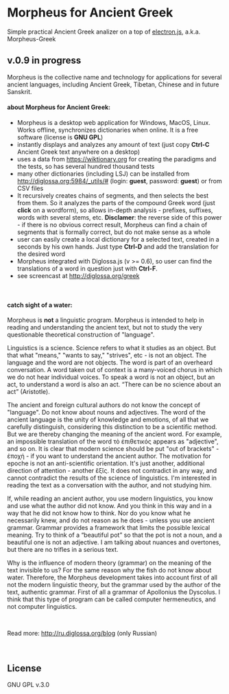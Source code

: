 # Morpheus for Ancient Greek

Simple practical Ancient Greek analizer on a top of [electron.js](https://electronjs.org/), a.k.a. Morpheus-Greek

## v.0.9 in progress

Morpheus is the collective name and technology for applications for several ancient languages, including Ancient Greek, Tibetan, Chinese and in future Sanskrit.

#### about Morpheus for Ancient Greek:

- Morpheus is a desktop web application for Windows, MacOS, Linux. Works offline, synchronizes dictionaries when online. It is a free software (license is **GNU GPL**)
- instantly displays and analyzes any amount of text (just copy **Ctrl-C** Ancient Greek text anywhere on a desktop)
- uses a data from <span class="external" href="https://en.wiktionary.org/w/index.php?title=Category:Ancient_Greek_language">https://wiktionary.org</span> for creating the paradigms and the tests, so has several hundred thousand tests
- many other dictionaries (including LSJ) can be installed from <span class="external" href="http://diglossa.org:5984/_utils/#">http://diglossa.org:5984/_utils/#</span> (login: **guest**, password: **guest**) or from CSV files
- It recursively creates chains of segments, and then selects the best from them. So it analyzes the parts of the compound Greek word (just **click** on a wordform), so allows in-depth analysis - prefixes, suffixes, words with several stems, etc. **Disclamer**: the reverse side of this power - if there is no obvious correct result, Morpheus can find a chain of segments that is formally correct, but do not make sense as a whole
- user can easily create a local dictionary for a selected text, created in a seconds by his own hands. Just type **Ctrl-D** and add the translation for the desired word
- Morpheus integrated with <span class="external" href="http://diglossa.org/diglossa.js">Diglossa.js</span> (v >= 0.6), so user can find the translations of a word in question just with **Ctrl-F**.
- see screencast at <span class="external" href="http://diglossa.org/greek">http://diglossa.org/greek</span>

&nbsp;

#### catch sight of a water:

Morpheus is <b>not</b> a linguistic program. Morpheus is intended to help in reading and understanding the ancient text, but not to study the very questionable  theoretical construction of "language".

Linguistics is a science. Science refers to what it studies as an object. But that what "means," "wants to say," "strives", etc - is not an object. The language and the word are not objects. The word is part of an overheard conversation. A word taken out of context is a many-voiced chorus in which we do not hear individual voices. To speak a word is not an object, but an act, to understand a word is also an act. “There can be no science about an act” (Aristotle).

The ancient and foreign cultural authors do not know the concept of "language". Do not know about nouns and adjectives. The word of the ancient language is the unity of knowledge and emotions, of all that we carefully distinguish, considering this distinction to be a scientific method. But we are thereby changing the meaning of the ancient word. For example, an impossible translation of the word τὸ ἐπιθετικός appears as "adjective", and so on. It is clear that modern science should be put "out of brackets" - ἐποχή -  if you want to understand the ancient author. The motivation for epoche is not an anti-scientific orientation. It's just another, additional direction of attention - another ἕξῐς. It does not contradict in any way, and cannot contradict the results of the science of linguistics. I'm interested in reading the text as a conversation with the author, and not studying him.

If, while reading an ancient author, you use modern linguistics, you know and use what the author did not know. And you think in this way and in a way that he did not know how to think. Nor do you know what he necessarily knew, and do not reason as he does - unless you use ancient grammar. Grammar provides a framework that limits the possible lexical meaning. Try to think of a “beautiful pot” so that the pot is not a noun, and a beautiful one is not an adjective. I am talking about nuances and overtones, but there are no trifles in a serious text.

Why is the influence of modern theory (grammar) on the meaning of the text invisible to us? For the same reason why the fish do not know about water. Therefore, the Morpheus development takes into account first of all not the modern linguistic theory, but the grammar used by the author of the text, authentic grammar. First of all a grammar of Apollonius the Dyscolus. I think that this type of program can be called computer hermeneutics, and not computer linguistics.

&nbsp;

Read more: <span class="external">http://ru.diglossa.org/blog</span> (only Russian)

&nbsp;




## License

  GNU GPL v.3.0
